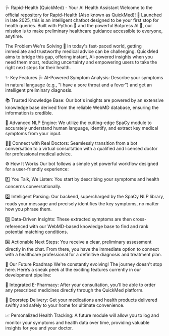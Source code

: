 🩺 Rapid-Health (QuickMed) - Your AI Health Assistant
Welcome to the official repository for Rapid-Health (Also known as QuickMed)! 🤖 Launched in late 2025, this is an intelligent chatbot designed to be your first stop for health queries. Built with Python 🐍 and the powerful Botpress AI 💬, our mission is to make preliminary healthcare guidance accessible to everyone, anytime.

The Problem We're Solving 🎯
In today's fast-paced world, getting immediate and trustworthy medical advice can be challenging. QuickMed aims to bridge this gap, offering instant, AI-powered insights when you need them most, reducing uncertainty and empowering users to take the right next steps for their health.

✨ Key Features
🩺 AI-Powered Symptom Analysis: Describe your symptoms in natural language (e.g., "I have a sore throat and a fever") and get an intelligent preliminary diagnosis.

📚 Trusted Knowledge Base: Our bot's insights are powered by an extensive knowledge base derived from the reliable WebMD database, ensuring the information is credible.

🧠 Advanced NLP Engine: We utilize the cutting-edge SpaCy module to accurately understand human language, identify, and extract key medical symptoms from your input.

🧑‍⚕️ Connect with Real Doctors: Seamlessly transition from a bot conversation to a virtual consultation with a qualified and licensed doctor for professional medical advice.

⚙️ How It Works
Our bot follows a simple yet powerful workflow designed for a user-friendly experience:

1️⃣ You Talk, We Listen: You start by describing your symptoms and health concerns conversationally.

2️⃣ Intelligent Parsing: Our backend, supercharged by the SpaCy NLP library, reads your message and precisely identifies the key symptoms, no matter how you phrase them.

3️⃣ Data-Driven Insights: These extracted symptoms are then cross-referenced with our WebMD-based knowledge base to find and rank potential matching conditions.

4️⃣ Actionable Next Steps: You receive a clear, preliminary assessment directly in the chat. From there, you have the immediate option to connect with a healthcare professional for a definitive diagnosis and treatment plan.

🚀 Our Future Roadmap
We're constantly evolving! The journey doesn't stop here. Here’s a sneak peek at the exciting features currently in our development pipeline:

💊 Integrated E-Pharmacy: After your consultation, you'll be able to order any prescribed medicines directly through the QuickMed platform.

🚚 Doorstep Delivery: Get your medications and health products delivered swiftly and safely to your home for ultimate convenience.

📈 Personalized Health Tracking: A future module will allow you to log and monitor your symptoms and health data over time, providing valuable insights for you and your doctor.
